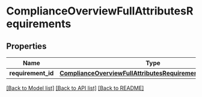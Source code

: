 # ComplianceOverviewFullAttributesRequirements

## Properties
Name | Type | Description | Notes
------------ | ------------- | ------------- | -------------
**requirement_id** | [**ComplianceOverviewFullAttributesRequirementsRequirementId**](ComplianceOverviewFullAttributesRequirementsRequirementId.md) |  | [optional] 

[[Back to Model list]](../README.md#documentation-for-models) [[Back to API list]](../README.md#documentation-for-api-endpoints) [[Back to README]](../README.md)

